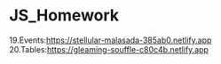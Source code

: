# JS_Homework
19.Events:https://stellular-malasada-385ab0.netlify.app
20.Tables:https://gleaming-souffle-c80c4b.netlify.app
